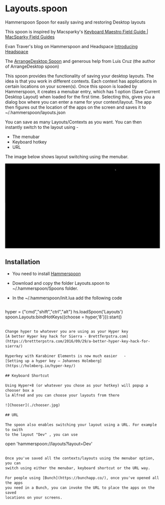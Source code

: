 # Layouts.spoon
Hammerspoon Spoon for easily saving and restoring Desktop layouts

This spoon is inspired by Macsparky's [Keyboard
Maestro Field Guide | MacSparky Field Guides](https://learn.macsparky.com/p/km)

Evan Traver's blog on Hammerspoon and Headspace [Introducing
Headspace](http://evantravers.com/articles/2020/06/19/hammerspoon-headspace/)

The [ArrangeDesktop Spoon](https://www.hammerspoon.org) and generous help from
Luis Cruz (the author of ArrangeDesktop spoon)

This spoon provides the functionality of saving your desktop layouts. The idea
is that you work in different contexts. Each context has applications in
certain locations on your screen(s). 
Once this spoon is loaded by Hammerspoon, it creates a menubar entry, which has
1 option (Save Current Desktop Layout) when loaded for the first time.
Selecting this, gives you a dialog box where you can enter a name for your
context/layout. The app then figures out the location of the apps on the screen
and saves it to ~/.hammerspoon/layouts.json

You can save as many Layouts/Contexts as you want. You can then instantly
switch to the layout using - 
- The menubar
- Keyboard hotkey
- URL

The image below shows layout switching using the menubar. 

![Layouts](./layouts.gif)

## Installation 

- You need to install [Hammerspoon](https://www.hammerspoon.org/)

- Download and copy the folder Layouts.spoon to ~/.hammerspoon/Spoons folder. 
- In the ~/.hammerspoon/init.lua add the following code 
  ```
hyper = {"cmd","shift","ctrl","alt"}
hs.loadSpoon('Layouts')
spoon.Layouts:bindHotKeys({choose = hyper,'8'}}):start()
  ```
  
  Change hyper to whatever you are using as your Hyper key 
  [A better Hyper key hack for Sierra - BrettTerpstra.com](https://brettterpstra.com/2016/09/29/a-better-hyper-key-hack-for-sierra/)
  
  Hyperkey with Karabiner Elements is now much easier   - 
 [Setting up a hyper key — Johannes Holmberg](https://holmberg.io/hyper-key/) 

## Keyboard Shortcut

Using Hyper+8 (or whatever you chose as your hotkey) will popup a chooser box a
la Alfred and you can choose your layouts from there 

![Chooser](./chooser.jpg)

## URL

The spoon also enables switching your layout using a URL. For example to swith
to the layout "Dev" , you can use 
```
open 'hammerspoon://layouts?layout=Dev'
```

Once you've saved all the contexts/layouts using the menubar option, you can
switch using either the menubar, keyboard shortcut or the URL way. 

For people using [Bunch](https://bunchapp.co/), once you've opened all the apps
you need in a Bunch, you can invoke the URL to place the apps on the saved
locations on your screens. 

